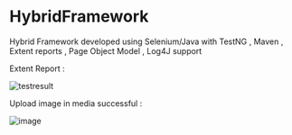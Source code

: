 # HybridFramework
Hybrid Framework developed using Selenium/Java with TestNG , Maven , Extent reports , Page Object Model , Log4J support

Extent Report : 
 
![testresult](https://user-images.githubusercontent.com/33172793/35264268-182c10e8-0042-11e8-91b1-55fc838c7554.PNG)

Upload image in media successful : 

![image](https://user-images.githubusercontent.com/33172793/35264372-890d060a-0042-11e8-8fe8-15172de6901a.PNG)
 
